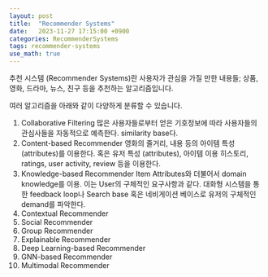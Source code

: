```yaml
---
layout: post
title:  "Recommender Systems"
date:   2023-11-27 17:15:00 +0900
categories: RecommenderSystems
tags: recommender-systems
use_math: true
---
```


추천 시스템 (Recommender Systems)란 사용자가 관심을 가질 만한 내용들; 상품, 영화, 드라마, 뉴스, 친구 등을 추천하는 알고리즘입니다.

여러 알고리즘을 아래와 같이 다양하게 분류할 수 있습니다.

1. Collaborative Filtering
많은 사용자들로부터 얻은 기호정보에 따라 사용자들의 관심사들을 자동적으로 예측한다. similarity base다.  
2. Content-based Recommender
영화의 줄거리, 내용 등의 아이템 특성 (attributes)를 이용한다. 혹은 유저 특성 (attributes), 아이템 이용 히스토리, ratings, user activity, review 등을 이용한다.  
3. Knowledge-based Recommender
Item Attributes와 더불어서 domain knowledge를 이용. 이는 User의 구체적인 요구사항과 같다. 대화형 시스템을 통한 feedback loop나 Search base 혹은 네비게이션 베이스로 유저의 구체적인 demand를 파악한다.  
4. Contextual Recommender
5. Social Recommender
6. Group Recommender
7. Explainable Recommender
8. Deep Learning-based Recommender
9. GNN-based Recommender
10. Multimodal Recommender




 